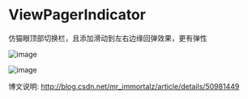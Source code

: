 # ViewPagerIndicator
仿猫眼顶部切换栏，且添加滑动到左右边缘回弹效果，更有弹性


![image](http://img.blog.csdn.net/20160325161200066)


![image](http://img.blog.csdn.net/20160325161132769)


博文说明: http://blog.csdn.net/mr_immortalz/article/details/50981449
